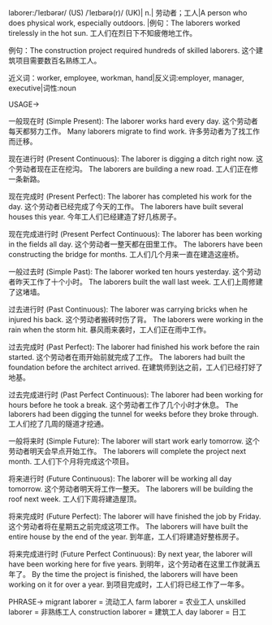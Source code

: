 laborer:/ˈleɪbərər/ (US) /ˈleɪbərə(r)/ (UK)| n.| 劳动者；工人|A person who does physical work, especially outdoors. |例句：The laborers worked tirelessly in the hot sun. 工人们在烈日下不知疲倦地工作。

例句：The construction project required hundreds of skilled laborers.  这个建筑项目需要数百名熟练工人。


近义词：worker, employee, workman, hand|反义词:employer, manager, executive|词性:noun

USAGE->

一般现在时 (Simple Present):
The laborer works hard every day.  这个劳动者每天都努力工作。
Many laborers migrate to find work. 许多劳动者为了找工作而迁移。

现在进行时 (Present Continuous):
The laborer is digging a ditch right now.  这个劳动者现在正在挖沟。
The laborers are building a new road. 工人们正在修一条新路。

现在完成时 (Present Perfect):
The laborer has completed his work for the day.  这个劳动者已经完成了今天的工作。
The laborers have built several houses this year. 今年工人们已经建造了好几栋房子。

现在完成进行时 (Present Perfect Continuous):
The laborer has been working in the fields all day.  这个劳动者一整天都在田里工作。
The laborers have been constructing the bridge for months. 工人们几个月来一直在建造这座桥。

一般过去时 (Simple Past):
The laborer worked ten hours yesterday.  这个劳动者昨天工作了十个小时。
The laborers built the wall last week. 工人们上周修建了这堵墙。

过去进行时 (Past Continuous):
The laborer was carrying bricks when he injured his back.  这个劳动者搬砖时伤了背。
The laborers were working in the rain when the storm hit.  暴风雨来袭时，工人们正在雨中工作。

过去完成时 (Past Perfect):
The laborer had finished his work before the rain started.  这个劳动者在雨开始前就完成了工作。
The laborers had built the foundation before the architect arrived.  在建筑师到达之前，工人们已经打好了地基。

过去完成进行时 (Past Perfect Continuous):
The laborer had been working for hours before he took a break.  这个劳动者工作了几个小时才休息。
The laborers had been digging the tunnel for weeks before they broke through. 工人们挖了几周的隧道才挖通。

一般将来时 (Simple Future):
The laborer will start work early tomorrow.  这个劳动者明天会早点开始工作。
The laborers will complete the project next month. 工人们下个月将完成这个项目。

将来进行时 (Future Continuous):
The laborer will be working all day tomorrow.  这个劳动者明天将工作一整天。
The laborers will be building the roof next week. 工人们下周将建造屋顶。

将来完成时 (Future Perfect):
The laborer will have finished the job by Friday.  这个劳动者将在星期五之前完成这项工作。
The laborers will have built the entire house by the end of the year.  到年底，工人们将建造好整栋房子。

将来完成进行时 (Future Perfect Continuous):
By next year, the laborer will have been working here for five years. 到明年，这个劳动者在这里工作就满五年了。
By the time the project is finished, the laborers will have been working on it for over a year. 到项目完成时，工人们将已经工作了一年多。


PHRASE->
migrant laborer = 流动工人
farm laborer = 农业工人
unskilled laborer = 非熟练工人
construction laborer = 建筑工人
day laborer = 日工
